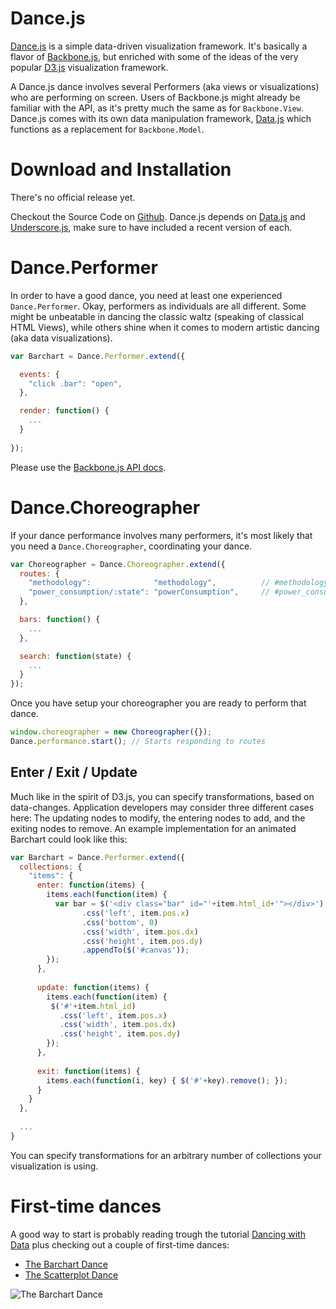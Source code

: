 Dance.js
========

[Dance.js](http://github.com/michael/dance) is a simple data-driven
visualization framework. It's basically a flavor of
[Backbone.js](http://documentcloud.github.com/backbone/), but enriched
with some of the ideas of the very popular
[D3.js](http://mbostock.github.com/d3/) visualization framework.

A Dance.js dance involves several Performers (aka views or
visualizations) who are performing on screen. Users of Backbone.js might
already be familiar with the API, as it's pretty much the same as for
`Backbone.View`. Dance.js comes with its own data manipulation
framework, [Data.js](http://substance.io/michael/data-js) which
functions as a replacement for `Backbone.Model`.

Download and Installation
=========================

There's no official release yet.

Checkout the Source Code on [Github](http://github.com/michael/data).
Dance.js depends on [Data.js](http://substance.io/michael/data-js) and
[Underscore.js](http://documentcloud.github.com/underscore), make sure
to have included a recent version of each.

Dance.Performer
===============

In order to have a good dance, you need at least one experienced
`Dance.Performer`. Okay, performers as individuals are all different.
Some might be unbeatable in dancing the classic waltz (speaking of
classical HTML Views), while others shine when it comes to modern
artistic dancing (aka data visualizations).

```js
var Barchart = Dance.Performer.extend({

  events: {
    "click .bar": "open",
  },

  render: function() {
    ...
  }
  
});
```

Please use the [Backbone.js API
docs](http://documentcloud.github.com/backbone/#View).

Dance.Choreographer
================

If your dance performance involves many performers, it's most likely
that you need a `Dance.Choreographer`, coordinating your dance.

```js
var Choreographer = Dance.Choreographer.extend({
  routes: {
    "methodology":              "methodology",          // #methodology
    "power_consumption/:state": "powerConsumption",     // #power_consumption/dc
  },

  bars: function() {
    ...
  },

  search: function(state) {
    ...
  }
});
```

Once you have setup your choreographer you are ready to perform that dance.

```js
window.choreographer = new Choreographer({});
Dance.performance.start(); // Starts responding to routes
```

Enter / Exit / Update
---------------------

Much like in the spirit of D3.js, you can specify transformations, based
on data-changes. Application developers may consider three different
cases here: The updating nodes to modify, the entering nodes to add, and
the exiting nodes to remove. An example implementation for an animated
Barchart could look like this:

```js
var Barchart = Dance.Performer.extend({
  collections: {
    "items": {
      enter: function(items) {
        items.each(function(item) {
          var bar = $('<div class="bar" id="'+item.html_id+'"></div>')
                .css('left', item.pos.x)
                .css('bottom', 0)
                .css('width', item.pos.dx)
                .css('height', item.pos.dy)
                .appendTo($('#canvas'));
        });
      },
  
      update: function(items) {
        items.each(function(item) {
         $('#'+item.html_id)
           .css('left', item.pos.x)
           .css('width', item.pos.dx)
           .css('height', item.pos.dy)
        });
      },
  
      exit: function(items) {
        items.each(function(i, key) { $('#'+key).remove(); });
      }
    }
  },
  
  ...
}
```

You can specify transformations for an arbitrary number of collections
your visualization is using.

First-time dances
=================

A good way to start is probably reading trough the tutorial [Dancing with Data](http://quasipartikel.at/2012/04/25/dancing-with-data/) 
plus checking out a couple of first-time dances:

-   [The Barchart Dance](http://bl.ocks.org/2172216)
-   [The Scatterplot Dance](http://bl.ocks.org/2458819)

![The Barchart
Dance](http://substance-assets.s3.amazonaws.com/68/6ae5ed1421157b81058d88f4c88f9c/bars.png)